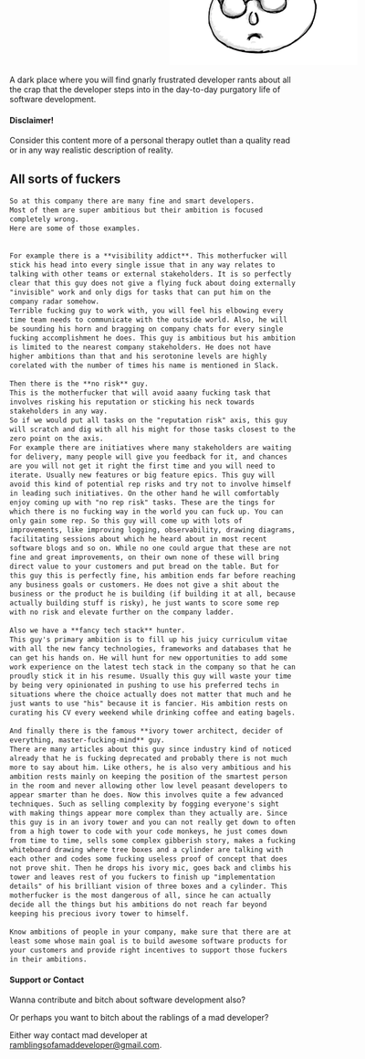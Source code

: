 <img
	src="mad_developer.png"
	width="330"
	height="190"
	style="margin-top: -10em; margin-left: 20em; box-shadow: none"/>

A dark place where you will find gnarly frustrated developer rants about all the crap that the developer
steps into in the day-to-day purgatory life of software development.

#### Disclaimer!
Consider this content more of a personal therapy outlet than a quality read or in any way realistic description of
reality.

## All sorts of fuckers

	So at this company there are many fine and smart developers.
	Most of them are super ambitious but their ambition is focused completely wrong.
	Here are some of those examples.


	For example there is a **visibility addict**. This motherfucker will stick his head into every single issue that in any way relates to talking with other teams or external stakeholders. It is so perfectly clear that this guy does not give a flying fuck about doing externally "invisible" work and only digs for tasks that can put him on the company radar somehow.
	Terrible fucking guy to work with, you will feel his elbowing every time team needs to communicate with the outside world. Also, he will be sounding his horn and bragging on company chats for every single fucking accomplishment he does. This guy is ambitious but his ambition is limited to the nearest company stakeholders. He does not have higher ambitions than that and his serotonine levels are highly corelated with the number of times his name is mentioned in Slack.

	Then there is the **no risk** guy.
	This is the motherfucker that will avoid aaany fucking task that involves risking his reputation or sticking his neck towards stakeholders in any way.
	So if we would put all tasks on the "reputation risk" axis, this guy will scratch and dig with all his might for those tasks closest to the zero point on the axis.
	For example there are initiatives where many stakeholders are waiting for delivery, many people will give you feedback for it, and chances are you will not get it right the first time and you will need to iterate. Usually new features or big feature epics. This guy will avoid this kind of potential rep risks and try not to involve himself in leading such initiatives. On the other hand he will comfortably enjoy coming up with "no rep risk" tasks. These are the tings for which there is no fucking way in the world you can fuck up. You can only gain some rep. So this guy will come up with lots of improvements, like improving logging, observability, drawing diagrams, facilitating sessions about which he heard about in most recent software blogs and so on. While no one could argue that these are not fine and great improvements, on their own none of these will bring direct value to your customers and put bread on the table. But for this guy this is perfectly fine, his ambition ends far before reaching any business goals or customers. He does not give a shit about the business or the product he is building (if building it at all, because actually building stuff is risky), he just wants to score some rep with no risk and elevate further on the company ladder.

	Also we have a **fancy tech stack** hunter.
	This guy's primary ambition is to fill up his juicy curriculum vitae with all the new fancy technologies, frameworks and databases that he can get his hands on. He will hunt for new opportunities to add some work experience on the latest tech stack in the company so that he can proudly stick it in his resume. Usually this guy will waste your time by being very opinionated in pushing to use his preferred techs in situations where the choice actually does not matter that much and he just wants to use "his" because it is fancier. His ambition rests on curating his CV every weekend while drinking coffee and eating bagels.

	And finally there is the famous **ivory tower architect, decider of everything, master-fucking-mind** guy.
	There are many articles about this guy since industry kind of noticed already that he is fucking deprecated and probably there is not much more to say about him. Like others, he is also very ambitious and his ambition rests mainly on keeping the position of the smartest person in the room and never allowing other low level peasant developers to appear smarter than he does. Now this involves quite a few advanced techniques. Such as selling complexity by fogging everyone's sight with making things appear more complex than they actually are. Since this guy is in an ivory tower and you can not really get down to often from a high tower to code with your code monkeys, he just comes down from time to time, sells some complex gibberish story, makes a fucking whiteboard drawing where tree boxes and a cylinder are talking with each other and codes some fucking useless proof of concept that does not prove shit. Then he drops his ivory mic, goes back and climbs his tower and leaves rest of you fuckers to finish up "implementation details" of his brilliant vision of three boxes and a cylinder. This motherfucker is the most dangerous of all, since he can actually decide all the things but his ambitions do not reach far beyond keeping his precious ivory tower to himself.

	Know ambitions of people in your company, make sure that there are at least some whose main goal is to build awesome software products for your customers and provide right incentives to support those fuckers in their ambitions.

#### Support or Contact

Wanna contribute and bitch about software development also?

Or perhaps you want to bitch about the rablings of a mad developer?

Either way contact mad developer at ramblingsofamaddeveloper@gmail.com.
